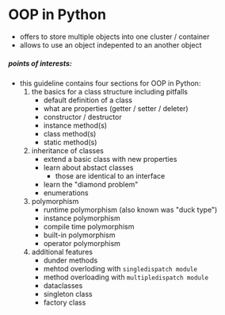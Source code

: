 #   OOP in Python

-   offers to store multiple objects into one cluster / container
-   allows to use an object indepented to an another object

#####   points of interests:
-   this guideline contains four sections for OOP in Python:
    1)  the basics for a class structure including pitfalls
        -   default definition of a class
        -   what are properties (getter / setter / deleter)
        -   constructor / destructor
        -   instance method(s)
        -   class method(s)
        -   static method(s)
    2)  inheritance of classes
        -   extend a basic class with new properties
        -   learn about abstact classes
            -   those are identical to an interface
        -   learn the "diamond problem"
        -   enumerations
    3)  polymorphism
        -   runtime polymorphism (also known was "duck type")
        -   instance polymorphism
        -   compile time polymorphism
        -   built-in polymorphism
        - operator polymorphism
    4)  additional features
        -   dunder methods
        -   mehtod overloding with `singledispatch module`
        -   method overloading with `multipledispatch module`
        -   dataclasses
        -   singleton class
        -   factory class